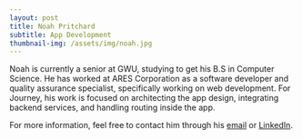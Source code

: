 ```yaml
---
layout: post
title: Noah Pritchard
subtitle: App Development
thumbnail-img: /assets/img/noah.jpg
---
```


Noah is currently a senior at GWU, studying to get his B.S in Computer Science. He has worked at ARES Corporation as a software developer and quality assurance specialist, specifically working on web development. For Journey, his work is focused on architecting the app design, integrating backend services, and handling routing inside the app.

For more information, feel free to contact him through his [email](noahpritchard9@gmail.com) or [LinkedIn](https://www.linkedin.com/in/noah-pritchard-394b46200/).
